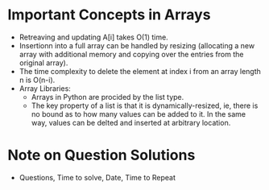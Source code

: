 # Important Concepts in Arrays
- Retreaving and updating A[i] takes O(1) time.
- Insertionn into a full array can be handled by resizing (allocating a new array with additional memory and copying over the entries from the original array).
- The time complexity to delete the element at index i from an array length n is O(n-i).
- Array Libraries:
  - Arrays in Python are procided by the list type. 
  - The key property of a list is that it is dynamically-resized, ie, there is no bound as to how many values can be added to it. In the same way, values can be delted and inserted at arbitrary location.

# Note on Question Solutions
- Questions, Time to solve, Date, Time to Repeat



